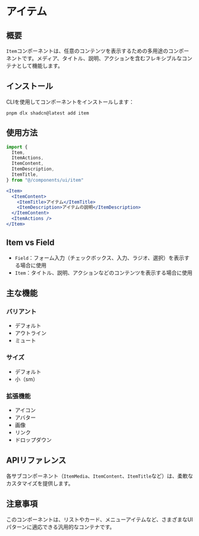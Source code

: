 # アイテム

## 概要

`Item`コンポーネントは、任意のコンテンツを表示するための多用途のコンポーネントです。メディア、タイトル、説明、アクションを含むフレキシブルなコンテナとして機能します。

## インストール

CLIを使用してコンポーネントをインストールします：

```
pnpm dlx shadcn@latest add item
```

## 使用方法

```jsx
import {
  Item,
  ItemActions,
  ItemContent,
  ItemDescription,
  ItemTitle,
} from "@/components/ui/item"

<Item>
  <ItemContent>
    <ItemTitle>アイテム</ItemTitle>
    <ItemDescription>アイテムの説明</ItemDescription>
  </ItemContent>
  <ItemActions />
</Item>
```

## Item vs Field

- `Field`：フォーム入力（チェックボックス、入力、ラジオ、選択）を表示する場合に使用
- `Item`：タイトル、説明、アクションなどのコンテンツを表示する場合に使用

## 主な機能

### バリアント
- デフォルト
- アウトライン
- ミュート

### サイズ
- デフォルト
- 小（sm）

### 拡張機能
- アイコン
- アバター
- 画像
- リンク
- ドロップダウン

## APIリファレンス

各サブコンポーネント（`ItemMedia`、`ItemContent`、`ItemTitle`など）は、柔軟なカスタマイズを提供します。

## 注意事項

このコンポーネントは、リストやカード、メニューアイテムなど、さまざまなUIパターンに適応できる汎用的なコンテナです。

